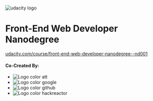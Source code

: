 ![udacity logo](https://d125fmws0bore1.cloudfront.net/assets/svgs/logo_wordmark-69d956c1e98fd8670993c03f4d3dcbb3b38fa80d7524a5cbabbc2544e319d3ef.svg)
# Front-End Web Developer Nanodegree

[udacity.com/course/front-end-web-developer-nanodegree--nd001](https://www.udacity.com/course/front-end-web-developer-nanodegree--nd001)

<div class="nd_created">
  <h4>Co-Created By:</h4>
  <ul class="affiliates">
    <li><img class="affiliate_icon" src="https://s3-us-west-1.amazonaws.com/udacity-content/affilliates/logo_color_att.png" alt="Logo color att" /></li>
    <li><img class="affiliate_icon" src="https://s3-us-west-1.amazonaws.com/udacity-content/affilliates/logo_color_google.png" alt="Logo color google" /></li>
    <li><img class="affiliate_icon" src="https://s3-us-west-1.amazonaws.com/udacity-content/affilliates/logo_color_github.png" alt="Logo color github" /></li>
    <li><img class="affiliate_icon" src="https://s3-us-west-1.amazonaws.com/udacity-content/affilliates/logo_color_hackreactor.png" alt="Logo color hackreactor" /></li>
  </ul>
</div>

